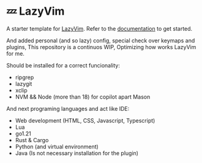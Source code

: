 # 💤 LazyVim

A starter template for [LazyVim](https://github.com/LazyVim/LazyVim).
Refer to the [documentation](https://lazyvim.github.io/installation) to get started.

And added personal (and so lazy) config, special check over keymaps and plugins,
This repository is a continuos WIP, Optimizing how works LazyVim for me.

Should be installed for a correct funcionality:

- ripgrep
- lazygit
- xclip
- NVM && Node (more than 18) for copilot apart Mason

And next programing languages and act like IDE:

- Web development (HTML, CSS, Javascript, Typescript)
- Lua
- go1.21
- Rust & Cargo
- Python (and virtual environment)
- Java (Is not necessary installation for the plugin)
